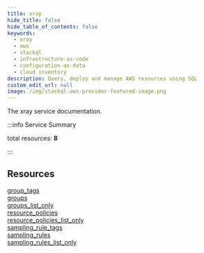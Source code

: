 ```yaml
---
title: xray
hide_title: false
hide_table_of_contents: false
keywords:
  - xray
  - aws
  - stackql
  - infrastructure-as-code
  - configuration-as-data
  - cloud inventory
description: Query, deploy and manage AWS resources using SQL
custom_edit_url: null
image: /img/stackql-aws-provider-featured-image.png
---
```


The xray service documentation.

:::info Service Summary

<div class="row">
<div class="providerDocColumn">
<span>total resources:&nbsp;<b>8</b></span><br />
</div>
</div>

:::

## Resources
<div class="row">
<div class="providerDocColumn">
<a href="/services/xray/group_tags/">group_tags</a><br />
<a href="/services/xray/groups/">groups</a><br />
<a href="/services/xray/groups_list_only/">groups_list_only</a><br />
<a href="/services/xray/resource_policies/">resource_policies</a>
</div>
<div class="providerDocColumn">
<a href="/services/xray/resource_policies_list_only/">resource_policies_list_only</a><br />
<a href="/services/xray/sampling_rule_tags/">sampling_rule_tags</a><br />
<a href="/services/xray/sampling_rules/">sampling_rules</a><br />
<a href="/services/xray/sampling_rules_list_only/">sampling_rules_list_only</a>
</div>
</div>